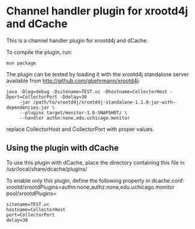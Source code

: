 Channel handler plugin for xrootd4j and dCache
==============================================

This is a channel handler plugin for xrootd4j and dCache.

To compile the plugin, run:

    mvn package


The plugin can be tested by loading it with the xrootd4j standalone
server available from http://github.com/gbehrmann/xrootd4j:

    java -Dlog=debug -Dsitename=TEST.uc -Dhostname=CollectorHost -Dport=CollectorPort -Ddelay=30 
         -jar /path/to/xrootd4j/xrootd4j-standalone-1.1.0-jar-with-dependencies.jar \
         --plugins target/monitor-1.0-SNAPSHOT/ \
         --handler authn:none,edu.uchicago.monitor

replace CollectorHost and CollectorPort with proper values.

Using the plugin with dCache
----------------------------

To use this plugin with dCache, place the directory containing this
file in /usr/local/share/dcache/plugins/

To enable only this plugin, define the following property in dcache.conf:
    xrootd/xrootdPlugins=authn:none,authz:none,edu.uchicago.monitor
    pool/xrootdPlugins=
	
    sitename=TEST.uc 
    hostname=CollectorHost
    port=CollectorPort
    delay=30



